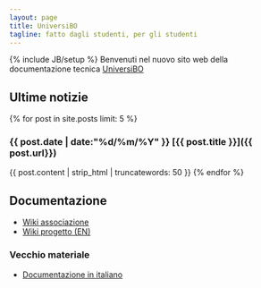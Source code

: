 ```yaml
---
layout: page
title: UniversiBO
tagline: fatto dagli studenti, per gli studenti
---
```

{% include JB/setup %}
Benvenuti nel nuovo sito web della documentazione tecnica [UniversiBO](https://www.universibo.unibo.it/)

## Ultime notizie
{% for post in site.posts limit: 5 %}
### {{ post.date | date:"%d/%m/%Y" }} [{{ post.title }}]({{ post.url}})
{{ post.content | strip_html | truncatewords: 50 }}
{% endfor %}

## Documentazione 
* [Wiki associazione](https://wiki.universibo.unibo.it/)
* [Wiki progetto (EN)](https://github.com/UniversiBO/UniversiBO/wiki)

### Vecchio materiale
* [Documentazione in italiano](/v2/)


